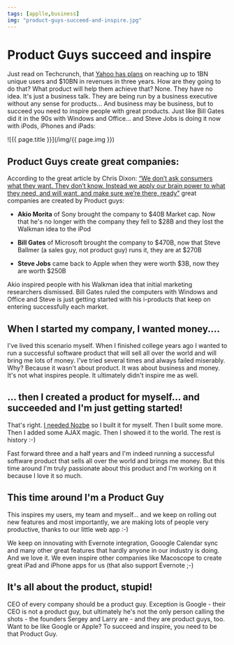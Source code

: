 ```yaml
---
tags: [applle,business]
img: "product-guys-succeed-and-inspire.jpg"
---
```


# Product Guys succeed and inspire


Just read on Techcrunch, that [Yahoo has plans](http://techcrunch.com/2010/09/16/yahoos-three-year-plan-1-billion-users-and-10-billion-in-revenue/) on reaching up to 1BN unique users and $10BN in revenues in three years. How are they going to do that? What product will help them achieve that? None. They have no idea. It's just a business talk. They are being run by a business executive without any sense for products... And business may be business, but to succeed you need to inspire people with great products. Just like Bill Gates did it in the 90s with Windows and Office... and Steve Jobs is doing it now with iPods, iPhones and iPads:

<!--More-->

![{{ page.title }}](/img/{{ page.img }})

## Product Guys create great companies:

According to the great article by Chris Dixon: [“We don’t ask consumers what they want. They don’t know. Instead we apply our brain power to what they need, and will want, and make sure we’re there, ready”](http://www.businessinsider.com/we-dont-ask-consumers-what-they-want-they-dont-know-instead-we-apply-our-brain-power-to-what-they-need-and-will-want-and-make-sure-were-there-ready-2010-4) great companies are created by Product guys:

- **Akio Morita** of Sony brought the company to $40B Market cap. Now that he's no longer with the company they fell to $28B and they lost the Walkman idea to the iPod

- **Bill Gates** of Microsoft brought the company to $470B, now that Steve Ballmer (a sales guy, not product guy) runs it, they are at $270B

- **Steve Jobs** came back to Apple when they were worth $3B, now they are worth $250B

Akio inspired people with his Walkman idea that initial marketing researchers dismissed. Bill Gates ruled the computers with Windows and Office and Steve is just getting started with his i-products that keep on entering successfully each market.

## When I started my company, I wanted money....

I've lived this scenario myself. When I finished college years ago I wanted to run a successful software product that will sell all over the world and will bring me lots of money. I've tried several times and always failed miserably. Why? Because it wasn't about product. It was about business and money. It's not what inspires people. It ultimately didn't inspire me as well.

## ... then I created a product for myself... and succeeded and I'm just getting started!

That's right. [I needed Nozbe][n] so I built it for myself. Then I built some more. Then I added some AJAX magic. Then I showed it to the world. The rest is history :-)

Fast forward three and a half years and I'm indeed running a successful software product that sells all over the world and brings me money. But this time around I'm truly passionate about this product and I'm working on it because I love it so much.

## This time around I'm a Product Guy

This inspires my users, my team and myself... and we keep on rolling out new features and most importantly, we are making lots of people very productive, thanks to our little web app :-)

We keep on innovating with Evernote integration, Gooogle Calendar sync and many other great features that hardly anyone in our industry is doing. And we love it. We even inspire other companies like Macoscope to create great iPad and iPhone apps for us (that also support Evernote ;-)

## It's all about the product, stupid!

CEO of every company should be a product guy. Exception is Google - their CEO is not a product guy, but ultimately he's not the only person calling the shots - the founders Sergey and Larry are - and they are product guys, too. Want to be like Google or Apple? To succeed and inspire, you need to be that Product Guy.


[n]: https://michael.gratis/nozbe